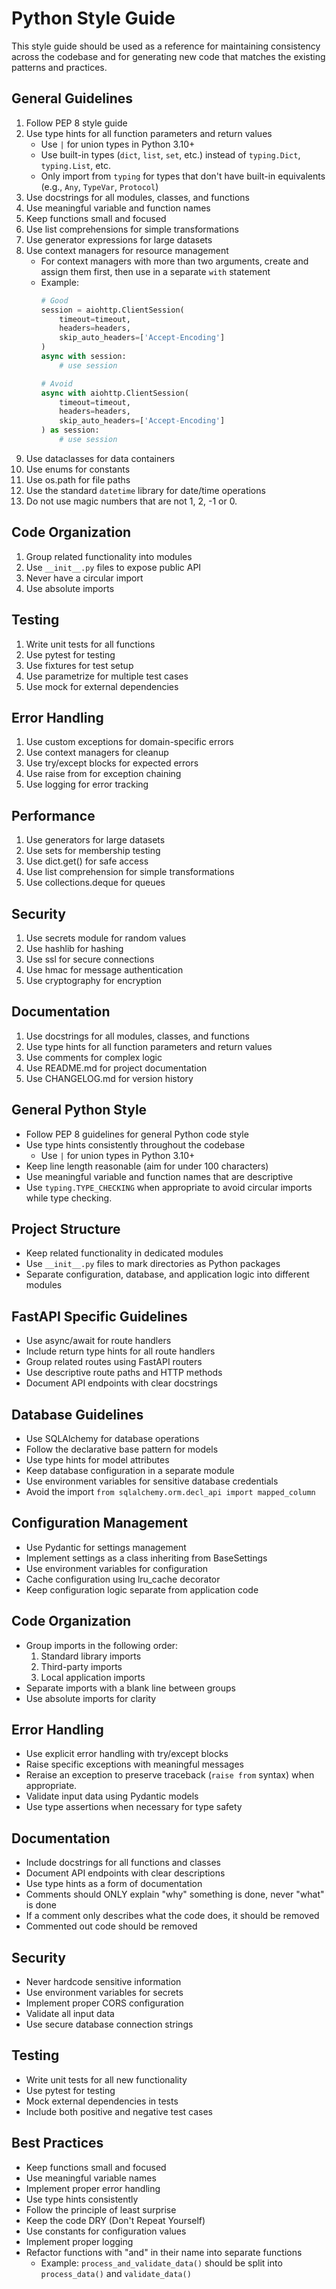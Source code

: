 # Python Style Guide

This style guide should be used as a reference for maintaining consistency across the codebase and for generating new code that matches the existing patterns and practices.

## General Guidelines

1. Follow PEP 8 style guide
2. Use type hints for all function parameters and return values
    - Use `|` for union types in Python 3.10+
    - Use built-in types (`dict`, `list`, `set`, etc.) instead of `typing.Dict`, `typing.List`, etc.
    - Only import from `typing` for types that don't have built-in equivalents (e.g., `Any`, `TypeVar`, `Protocol`)
3. Use docstrings for all modules, classes, and functions
4. Use meaningful variable and function names
5. Keep functions small and focused
6. Use list comprehensions for simple transformations
7. Use generator expressions for large datasets
8. Use context managers for resource management
   - For context managers with more than two arguments, create and assign them first, then use in a separate `with` statement
   - Example:
     ```python
     # Good
     session = aiohttp.ClientSession(
         timeout=timeout,
         headers=headers,
         skip_auto_headers=['Accept-Encoding']
     )
     async with session:
         # use session

     # Avoid
     async with aiohttp.ClientSession(
         timeout=timeout,
         headers=headers,
         skip_auto_headers=['Accept-Encoding']
     ) as session:
         # use session
     ```
9. Use dataclasses for data containers
10. Use enums for constants
11. Use os.path for file paths
12. Use the standard `datetime` library for date/time operations
13. Do not use magic numbers that are not 1, 2, -1 or 0.

## Code Organization

1. Group related functionality into modules
2. Use `__init__.py` files to expose public API
3. Never have a circular import
4. Use absolute imports

## Testing

1. Write unit tests for all functions
2. Use pytest for testing
3. Use fixtures for test setup
4. Use parametrize for multiple test cases
5. Use mock for external dependencies

## Error Handling

1. Use custom exceptions for domain-specific errors
2. Use context managers for cleanup
3. Use try/except blocks for expected errors
4. Use raise from for exception chaining
5. Use logging for error tracking

## Performance

1. Use generators for large datasets
2. Use sets for membership testing
3. Use dict.get() for safe access
4. Use list comprehension for simple transformations
5. Use collections.deque for queues

## Security

1. Use secrets module for random values
2. Use hashlib for hashing
3. Use ssl for secure connections
4. Use hmac for message authentication
5. Use cryptography for encryption

## Documentation

1. Use docstrings for all modules, classes, and functions
2. Use type hints for all function parameters and return values
3. Use comments for complex logic
4. Use README.md for project documentation
5. Use CHANGELOG.md for version history

## General Python Style

- Follow PEP 8 guidelines for general Python code style
- Use type hints consistently throughout the codebase
  - Use `|` for union types in Python 3.10+
- Keep line length reasonable (aim for under 100 characters)
- Use meaningful variable and function names that are descriptive
- Use `typing.TYPE_CHECKING` when appropriate to avoid circular imports while type checking.

## Project Structure

- Keep related functionality in dedicated modules
- Use `__init__.py` files to mark directories as Python packages
- Separate configuration, database, and application logic into different modules

## FastAPI Specific Guidelines

- Use async/await for route handlers
- Include return type hints for all route handlers
- Group related routes using FastAPI routers
- Use descriptive route paths and HTTP methods
- Document API endpoints with clear docstrings

## Database Guidelines

- Use SQLAlchemy for database operations
- Follow the declarative base pattern for models
- Use type hints for model attributes
- Keep database configuration in a separate module
- Use environment variables for sensitive database credentials
- Avoid the import `from sqlalchemy.orm.decl_api import mapped_column`

## Configuration Management

- Use Pydantic for settings management
- Implement settings as a class inheriting from BaseSettings
- Use environment variables for configuration
- Cache configuration using lru_cache decorator
- Keep configuration logic separate from application code

## Code Organization

- Group imports in the following order:
  1. Standard library imports
  2. Third-party imports
  3. Local application imports
- Separate imports with a blank line between groups
- Use absolute imports for clarity

## Error Handling

- Use explicit error handling with try/except blocks
- Raise specific exceptions with meaningful messages
- Reraise an exception to preserve traceback (`raise from` syntax) when appropriate.
- Validate input data using Pydantic models
- Use type assertions when necessary for type safety

## Documentation

- Include docstrings for all functions and classes
- Document API endpoints with clear descriptions
- Use type hints as a form of documentation
- Comments should ONLY explain "why" something is done, never "what" is done
- If a comment only describes what the code does, it should be removed
- Commented out code should be removed

## Security

- Never hardcode sensitive information
- Use environment variables for secrets
- Implement proper CORS configuration
- Validate all input data
- Use secure database connection strings

## Testing

- Write unit tests for all new functionality
- Use pytest for testing
- Mock external dependencies in tests
- Include both positive and negative test cases

## Best Practices

- Keep functions small and focused
- Use meaningful variable names
- Implement proper error handling
- Use type hints consistently
- Follow the principle of least surprise
- Keep the code DRY (Don't Repeat Yourself)
- Use constants for configuration values
- Implement proper logging
- Refactor functions with "and" in their name into separate functions
  - Example: `process_and_validate_data()` should be split into `process_data()` and `validate_data()`
